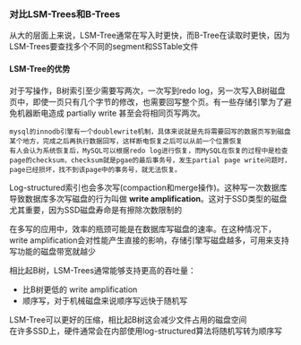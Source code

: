 ### 对比LSM-Trees和B-Trees
从大的层面上来说，LSM-Tree通常在写入时更快，而B-Tree在读取时更快，因为LSM-Trees要查找多个不同的segment和SSTable文件

#### LSM-Tree的优势
对于写操作，B树索引至少需要写两次，一次写到redo log，另一次写入B树磁盘页中，即使一页只有几个字节的修改，也需要回写整个页。有一些存储引擎为了避免机器断电造成 partially write 甚至会将相同页写两次。  
```
mysql的innodb引擎有一个doublewrite机制，具体来说就是先将需要回写的数据页写到磁盘某个地方，完成之后再执行数据回写，这样断电恢复之后可以从前一个位置恢复  
有人会认为系统恢复后，MySQL可以根据redo log进行恢复，而MySQL在恢复的过程中是检查page的checksum，checksum就是pgae的最后事务号，发生partial page write问题时，page已经损坏，找不到该page中的事务号，就无法恢复。
```
Log-structured索引也会多次写(compaction和merge操作)。这种写一次数据库导致数据库多次写磁盘的行为叫做 **write amplification**。这对于SSD类型的磁盘尤其重要，因为SSD磁盘寿命是有擦除次数限制的  

在多写的应用中，效率的瓶颈可能是在数据库写磁盘的速率。在这种情况下，write amplification会对性能产生直接的影响，存储引擎写磁盘越多，可用来支持写功能的磁盘带宽就越少  

相比起B树，LSM-Trees通常能够支持更高的吞吐量：
- 比B树更低的 write amplification
- 顺序写，对于机械磁盘来说顺序写远快于随机写  

LSM-Tree可以更好的压缩，相比起B树这会减少文件占用的磁盘空间  
在许多SSD上，硬件通常会在内部使用log-structured算法将随机写转为顺序写
